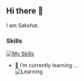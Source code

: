 ## Hi there 👋
I am Sakshat.

### Skills  
[![My Skills](https://skillicons.dev/icons?i=python,java,html,css,js,docker,kubernetes,azure,elasticsearch)](https://skillicons.dev)

- 🌱 I’m currently learning ...  
  ![Learning](https://skillicons.dev/icons?i=js,ts)

<!--
**bsakshat/bsakshat** is a ✨ _special_ ✨ repository because its `README.md` (this file) appears on your GitHub profile.

Here are some ideas to get you started:

- 🔭 I’m currently working on ...
- 👯 I’m looking to collaborate on ...
- 🤔 I’m looking for help with ...
- 💬 Ask me about ...
- 📫 How to reach me: ...
- 😄 Pronouns: ...
- ⚡ Fun fact: ...
-->
